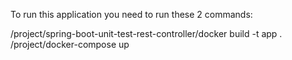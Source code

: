 To run this application you need to run these 2 commands:


/project/spring-boot-unit-test-rest-controller/docker build -t app .
/project/docker-compose up